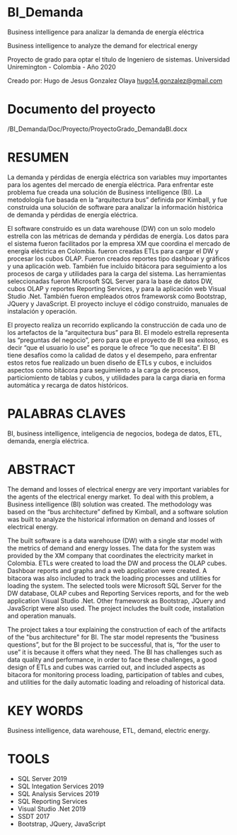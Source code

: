 # BI_Demanda
Business intelligence para analizar la demanda de energía eléctrica

Business intelligence to analyze the demand for electrical energy

Proyecto de grado para optar el título de Ingeniero de sistemas. 
Universidad Uniremington - Colombia - Año 2020

Creado por: Hugo de Jesus Gonzalez Olaya
hugo14.gonzalez@gmail.com

# Documento del proyecto
/BI_Demanda/Doc/Proyecto/ProyectoGrado_DemandaBI.docx

# RESUMEN
La demanda y pérdidas de energía eléctrica son variables muy importantes para los agentes del mercado de energía eléctrica. Para enfrentar este problema fue creada una solución de Business intelligence (BI). La metodología fue basada en la “arquitectura bus” definida por Kimball, y fue construida una solución de software para analizar la información histórica de demanda y pérdidas de energía eléctrica.

El software construido es un data warehouse (DW) con un solo modelo estrella con las métricas de demanda y pérdidas de energía. Los datos para el sistema fueron facilitados por la empresa XM que coordina el mercado de energía eléctrica en Colombia. fueron creadas ETLs para cargar el DW y procesar los cubos OLAP. Fueron creados reportes tipo dashboar y gráficos y una aplicación web. También fue incluido bitácora para seguimiento a los procesos de carga y utilidades para la carga del sistema. Las herramientas seleccionadas fueron Microsoft SQL Server para la base de datos DW, cubos OLAP y reportes Reporting Services, y para la aplicación web Visual Studio .Net. También fueron empleados otros frameworsk como Bootstrap, JQuery y JavaScript. El proyecto incluye el código construido, manuales de instalación y operación.

El proyecto realiza un recorrido explicando la construcción de cada uno de los artefactos de la “arquitectura bus” para BI. El modelo estrella representa las “preguntas del negocio”, pero para que el proyecto de BI sea exitoso, es decir “que el usuario lo use” es porque le ofrece “lo que necesita”. El BI tiene desafíos como la calidad de datos y el desempeño, para enfrentar estos retos fue realizado un buen diseño de ETLs y cubos, e incluidos aspectos como bitácora para seguimiento a la carga de procesos, particiomiento de tablas y cubos, y utilidades para la carga diaria en forma automática y recarga de datos históricos.

# PALABRAS CLAVES
BI, business intelligence, inteligencia de negocios, bodega de datos, ETL, demanda, energía eléctrica.

# ABSTRACT
The demand and losses of electrical energy are very important variables for the agents of the electrical energy market. To deal with this problem, a Business intelligence (BI) solution was created. The methodology was based on the “bus architecture” defined by Kimball, and a software solution was built to analyze the historical information on demand and losses of electrical energy.

The built software is a data warehouse (DW) with a single star model with the metrics of demand and energy losses. The data for the system was provided by the XM company that coordinates the electricity market in Colombia. ETLs were created to load the DW and process the OLAP cubes. Dashboar reports and graphs and a web application were created. A bitacora was also included to track the loading processes and utilities for loading the system. The selected tools were Microsoft SQL Server for the DW database, OLAP cubes and Reporting Services reports, and for the web application Visual Studio .Net. Other frameworsk as Bootstrap, JQuery and JavaScript were also used. The project includes the built code, installation and operation manuals.

The project takes a tour explaining the construction of each of the artifacts of the "bus architecture" for BI. The star model represents the “business questions”, but for the BI project to be successful, that is, “for the user to use” it is because it offers what they need. The BI has challenges such as data quality and performance, in order to face these challenges, a good design of ETLs and cubes was carried out, and included aspects as bitacora for monitoring process loading, participation of tables and cubes, and utilities for the daily automatic loading and reloading of historical data.

# KEY WORDS
Business intelligence, data warehouse, ETL, demand, electric energy.

# TOOLS
- SQL Server 2019
- SQL Integation Services 2019
- SQL Analysis Services 2019
- SQL Reporting Services
- Visual Studio .Net 2019
- SSDT 2017
- Bootstrap, JQuery, JavaScript



